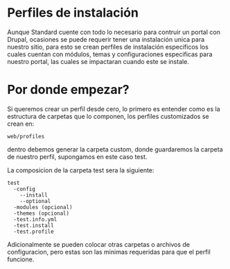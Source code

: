 # Perfiles de instalación

Aunque Standard cuente con todo lo necesario para contruir un portal con Drupal,
ocasiones se puede requerir tener una instalación unica para nuestro sitio, para esto se crean perfiles
de instalación especificos los cuales cuentan con módulos, temas y configuraciones especificas para nuestro portal,
las cuales se impactaran cuando este se instale.

# Por donde empezar?
Si queremos crear un perfil desde cero, lo primero es entender como es la estructura de carpetas que lo componen, 
los perfiles customizados se crean en:

    web/profiles
   
dentro debemos generar la carpeta custom, donde guardaremos la carpeta de nuestro perfil, supongamos en este caso test.

La composicion de la carpeta test sera la siguiente:

    test
      -config
        --install
        --optional
      -modules (opcional)
      -themes (opcional)
      -test.info.yml
      -test.install
      -test.profile

Adicionalmente se pueden colocar otras carpetas o archivos de configuracion, pero estas son las minimas requeridas para que el perfil funcione.


